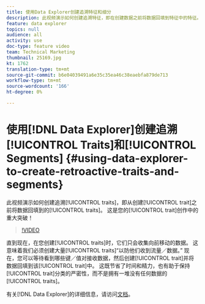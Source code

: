 ```yaml
---
title: 使用Data Explorer创建追溯特征和细分
description: 此视频演示如何创建追溯特征，即在创建数据之前将数据回填到特征中的特征。 这是您特质创造的重大突破！
feature: data explorer
topics: null
audience: all
activity: use
doc-type: feature video
team: Technical Marketing
thumbnail: 25169.jpg
kt: 1762
translation-type: tm+mt
source-git-commit: b6e04039491a6e35c35ea46c38eaebfa879de713
workflow-type: tm+mt
source-wordcount: '166'
ht-degree: 0%

---
```



# 使用[!DNL Data Explorer]创建追溯[!UICONTROL Traits]和[!UICONTROL Segments] {#using-data-explorer-to-create-retroactive-traits-and-segments}

此视频演示如何创建追溯[!UICONTROL traits]，即从创建[!UICONTROL trait]之前将数据回填到的[!UICONTROL traits]。 这是您的[!UICONTROL trait]创作中的重大突破！

>[!VIDEO](https://video.tv.adobe.com/v/25169/?quality=12)

直到现在，在您创建[!UICONTROL traits]时，它们只会收集向前移动的数据。 这意味着我们必须创建大量[!UICONTROL traits]“以防他们收到流量／数据。” 现在，您可以等待看到哪些键／值对接收数据，然后创建[!UICONTROL trait]并将数据回填到该[!UICONTROL trait]中。 这既节省了时间和精力，也有助于保持[!UICONTROL trait]分类的严密性，而不是拥有一堆没有任何数据的[!UICONTROL traits]。

有关[!DNL Data Explorer]的详细信息，请访问[文档](https://experiencecloud.adobe.com/resources/help/en_US/aam/data-explorer.html)。